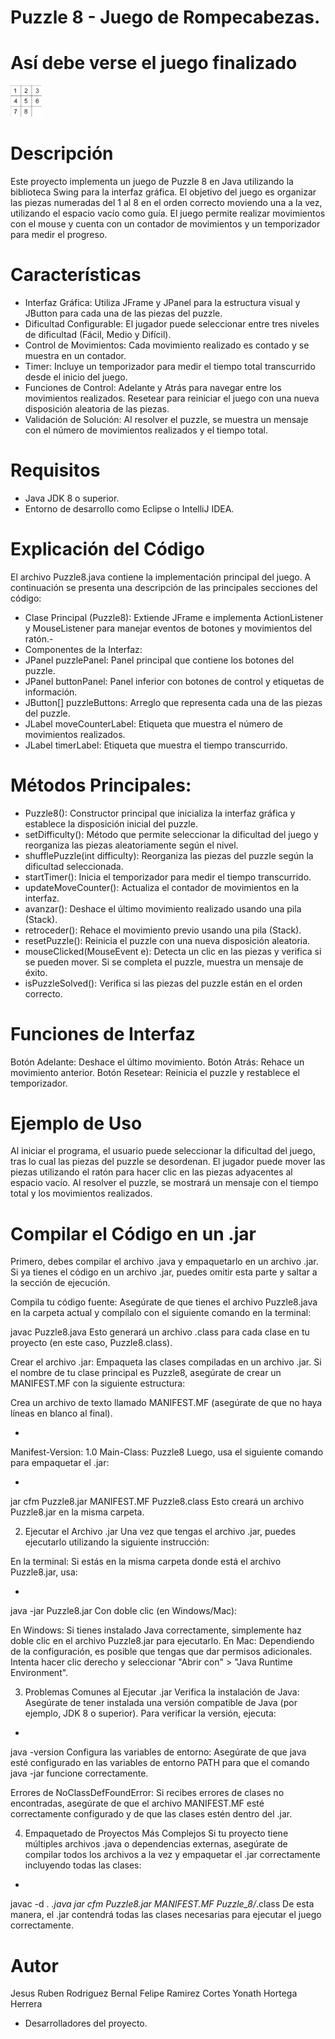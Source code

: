 # Puzzle 8 - Juego de Rompecabezas.

# Así debe verse el juego finalizado 

<img src="Puzzle_8/Img/Juego Terminado .jpeg" alt="Vista del juego" width="50">

# Descripción

Este proyecto implementa un juego de Puzzle 8 en Java utilizando la biblioteca Swing para la interfaz gráfica. El objetivo del juego es organizar las piezas numeradas del 1 al 8 en el orden correcto moviendo una a la vez, utilizando el espacio vacío como guía. El juego permite realizar movimientos con el mouse y cuenta con un contador de movimientos y un temporizador para medir el progreso.

# Características

- Interfaz Gráfica: Utiliza JFrame y JPanel para la estructura visual y JButton para cada una de las piezas del puzzle.
- Dificultad Configurable: El jugador puede seleccionar entre tres niveles de dificultad (Fácil, Medio y Difícil).
- Control de Movimientos: Cada movimiento realizado es contado y se muestra en un contador.
- Timer: Incluye un temporizador para medir el tiempo total transcurrido desde el inicio del juego.
- Funciones de Control:
Adelante y Atrás para navegar entre los movimientos realizados.
Resetear para reiniciar el juego con una nueva disposición aleatoria de las piezas.
- Validación de Solución: Al resolver el puzzle, se muestra un mensaje con el número de movimientos realizados y el tiempo total.

# Requisitos

- Java JDK 8 o superior.
- Entorno de desarrollo como Eclipse o IntelliJ IDEA.

# Explicación del Código
El archivo Puzzle8.java contiene la implementación principal del juego. A continuación se presenta una descripción de las principales secciones del código:

- Clase Principal (Puzzle8): Extiende JFrame e implementa ActionListener y MouseListener para manejar eventos de botones y movimientos del ratón.- 
- Componentes de la Interfaz:
- JPanel puzzlePanel: Panel principal que contiene los botones del puzzle.
- JPanel buttonPanel: Panel inferior con botones de control y etiquetas de información.
- JButton[] puzzleButtons: Arreglo que representa cada una de las piezas del puzzle.
- JLabel moveCounterLabel: Etiqueta que muestra el número de movimientos realizados.
- JLabel timerLabel: Etiqueta que muestra el tiempo transcurrido.

# Métodos Principales:
- Puzzle8(): Constructor principal que inicializa la interfaz gráfica y establece la disposición inicial del puzzle.
- setDifficulty(): Método que permite seleccionar la dificultad del juego y reorganiza las piezas aleatoriamente según el nivel.
- shufflePuzzle(int difficulty): Reorganiza las piezas del puzzle según la dificultad seleccionada.
- startTimer(): Inicia el temporizador para medir el tiempo transcurrido.
- updateMoveCounter(): Actualiza el contador de movimientos en la interfaz.
- avanzar(): Deshace el último movimiento realizado usando una pila (Stack).
- retroceder(): Rehace el movimiento previo usando una pila (Stack).
- resetPuzzle(): Reinicia el puzzle con una nueva disposición aleatoria.
- mouseClicked(MouseEvent e): Detecta un clic en las piezas y verifica si se pueden mover. Si se completa el puzzle, muestra un mensaje de éxito.
- isPuzzleSolved(): Verifica si las piezas del puzzle están en el orden correcto.

# Funciones de Interfaz
Botón Adelante: Deshace el último movimiento.
Botón Atrás: Rehace un movimiento anterior.
Botón Resetear: Reinicia el puzzle y restablece el temporizador.

# Ejemplo de Uso
Al iniciar el programa, el usuario puede seleccionar la dificultad del juego, tras lo cual las piezas del puzzle se desordenan. El jugador puede mover las piezas utilizando el ratón para hacer clic en las piezas adyacentes al espacio vacío. Al resolver el puzzle, se mostrará un mensaje con el tiempo total y los movimientos realizados.

# Compilar el Código en un .jar
Primero, debes compilar el archivo .java y empaquetarlo en un archivo .jar. Si ya tienes el código en un archivo .jar, puedes omitir esta parte y saltar a la sección de ejecución.

Compila tu código fuente: Asegúrate de que tienes el archivo Puzzle8.java en la carpeta actual y compílalo con el siguiente comando en la terminal:


javac Puzzle8.java
Esto generará un archivo .class para cada clase en tu proyecto (en este caso, Puzzle8.class).

Crear el archivo .jar: Empaqueta las clases compiladas en un archivo .jar. Si el nombre de tu clase principal es Puzzle8, asegúrate de crear un MANIFEST.MF con la siguiente estructura:

Crea un archivo de texto llamado MANIFEST.MF (asegúrate de que no haya líneas en blanco al final).

- 
Manifest-Version: 1.0
Main-Class: Puzzle8
Luego, usa el siguiente comando para empaquetar el .jar:

- 
jar cfm Puzzle8.jar MANIFEST.MF Puzzle8.class
Esto creará un archivo Puzzle8.jar en la misma carpeta.

2. Ejecutar el Archivo .jar
Una vez que tengas el archivo .jar, puedes ejecutarlo utilizando la siguiente instrucción:

En la terminal: Si estás en la misma carpeta donde está el archivo Puzzle8.jar, usa:

- 
java -jar Puzzle8.jar
Con doble clic (en Windows/Mac):

En Windows: Si tienes instalado Java correctamente, simplemente haz doble clic en el archivo Puzzle8.jar para ejecutarlo.
En Mac: Dependiendo de la configuración, es posible que tengas que dar permisos adicionales. Intenta hacer clic derecho y seleccionar "Abrir con" > "Java Runtime Environment".

3. Problemas Comunes al Ejecutar .jar
Verifica la instalación de Java: Asegúrate de tener instalada una versión compatible de Java (por ejemplo, JDK 8 o superior). Para verificar la versión, ejecuta:

- 
java -version
Configura las variables de entorno: Asegúrate de que java esté configurado en las variables de entorno PATH para que el comando java -jar funcione correctamente.

Errores de NoClassDefFoundError: Si recibes errores de clases no encontradas, asegúrate de que el archivo MANIFEST.MF esté correctamente configurado y de que las clases estén dentro del .jar.

4. Empaquetado de Proyectos Más Complejos
Si tu proyecto tiene múltiples archivos .java o dependencias externas, asegúrate de compilar todos los archivos a la vez y empaquetar el .jar correctamente incluyendo todas las clases:

- 
javac -d . *.java
jar cfm Puzzle8.jar MANIFEST.MF Puzzle_8/*.class
De esta manera, el .jar contendrá todas las clases necesarias para ejecutar el juego correctamente.

# Autor
Jesus Ruben Rodriguez Bernal 
Felipe Ramirez Cortes
Yonath Hortega Herrera 

- Desarrolladores del proyecto.
